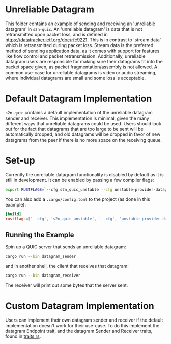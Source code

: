 # Unreliable Datagram

This folder contains an example of sending and receiving an 'unreliable datagram' in `s2n-quic`. An 'unreliable datagram' is data that is not retransmitted upon packet loss, and is defined in https://datatracker.ietf.org/doc/rfc9221. This is in contrast to 'stream data' which is retransmitted during packet loss. Stream data is the preferred method of sending application data, as it comes with support for features like flow control and packet retransmission. Additionally, unreliable datagram users are responsible for making sure their datagrams fit into the packet space given, as packet fragmentation/assembly is not allowed. A common use-case for unreliable datagrams is video or audio streaming, where individual datagrams are small and some loss is acceptable.

# Default Datagram Implementation

`s2n-quic` contains a default implementation of the unreliable datagram sender and receiver. This implementation is minimal, given the many different ways that unreliable datagrams could be used. Users should look out for the fact that datagrams that are too large to be sent will be automatically dropped, and old datagrams will be dropped in favor of new datagrams from the peer if there is no more space on the receiving queue.

# Set-up

Currently the unreliable datagram functionality is disabled by default as it is still in development. It can be enabled by passing a few compiler flags:

```sh
export RUSTFLAGS=`--cfg s2n_quic_unstable --cfg unstable-provider-datagram`
```

You can also add a `.cargo/config.toml` to the project (as done in this example):

```toml
[build]
rustflags=['--cfg', 's2n_quic_unstable', '--cfg', 'unstable-provider-datagram']
```

## Running the Example

Spin up a QUIC server that sends an unreliable datagram:

```sh
cargo run --bin datagram_sender
```

and in another shell, the client that receives that datagram:

```sh
cargo run --bin datagram_receiver
```

The receiver will print out some bytes that the server sent.

# Custom Datagram Implementation

Users can implement their own datagram sender and receiver if the default implementation doesn't work for their use-case. To do this implement the datagram Endpoint trait, and the datagram Sender and Receiver traits, found in [traits.rs](../../quic/s2n-quic-core/src/datagram/traits.rs).
